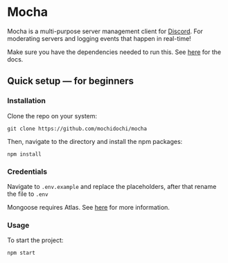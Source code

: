 # Mocha

Mocha is a multi-purpose server management client for [Discord](https://discord.com/company). For moderating servers and logging events that happen in real-time!

Make sure you have the dependencies needed to run this. See [here](https://discordjs.guide/preparations/) for the docs.

## Quick setup &mdash; for beginners

### Installation
Clone the repo on your system:

    git clone https://github.com/mochidochi/mocha

Then, navigate to the directory and install the npm packages:

    npm install
    
### Credentials
Navigate to `.env.example` and replace the placeholders, after that rename the file to `.env`

Mongoose requires Atlas. See [here](https://www.mongodb.com/docs/manual/reference/connection-string/) for more information.

### Usage
To start the project:

    npm start
